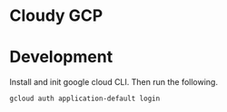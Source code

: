 # Cloudy GCP



# Development
Install and init google cloud CLI. Then run the following.

```
gcloud auth application-default login
```